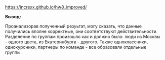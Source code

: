 https://increxx.github.io/hw8_improved/

 __Вывод:__
 
 Проанализорав полученный резуьтат, могу сказать, что данные получились вполне корректные, они соответствуют действительности. Разделение по группам произошло как и должно было: люди из Москвы - одного цвета, из Екатеринбурга - другого. Также одноклассники, однокурсники, партнеры по команде - все образовали отдельные группы.
